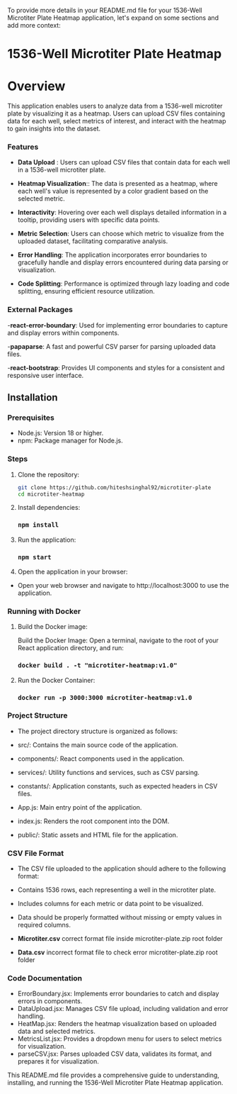 To provide more details in your README.md file for your 1536-Well Microtiter Plate Heatmap application, let's expand on some sections and add more context:

# 1536-Well Microtiter Plate Heatmap

# Overview
This application enables users to analyze data from a 1536-well microtiter plate by visualizing it as a heatmap. Users can upload CSV files containing data for each well, select metrics of interest, and interact with the heatmap to gain insights into the dataset.


### Features

- **Data Upload** :  Users can upload CSV files that contain data for each well in a 1536-well microtiter plate.

- **Heatmap Visualization**:: The data is presented as a heatmap, where each well's value is represented by a color gradient based on the selected metric.

- **Interactivity**: Hovering over each well displays detailed information in a tooltip, providing users with specific data points.

- **Metric Selection**: Users can choose which metric to visualize from the uploaded dataset, facilitating comparative analysis.

- **Error Handling**: The application incorporates error boundaries to gracefully handle and display errors encountered during data parsing or visualization.

- **Code Splitting**: Performance is optimized through lazy loading and code splitting, ensuring efficient resource utilization.


### External Packages
-**react-error-boundary**: Used for implementing error boundaries to capture and display errors within components.

-**papaparse**: A fast and powerful CSV parser for parsing uploaded data files.

-**react-bootstrap**: Provides UI components and styles for a consistent and responsive user interface.

## Installation

### Prerequisites

- Node.js: Version 18 or higher.
- npm: Package manager for Node.js.

### Steps
1. Clone the repository:
   ```sh
   git clone https://github.com/hiteshsinghal92/microtiter-plate
   cd microtiter-heatmap

2. Install dependencies:
    
    ### `npm install`

3. Run the application:

    ### `npm start`

4. Open the application in your browser:

- Open your web browser and navigate to http://localhost:3000 to use the application.

### Running with Docker

1. Build the Docker image:

    Build the Docker Image: Open a terminal, navigate to the root of your React application directory, and run:

    ### `docker build . -t "microtiter-heatmap:v1.0"`

2. Run the Docker Container:

    ### `docker run -p 3000:3000 microtiter-heatmap:v1.0`


### Project Structure
- The project directory structure is organized as follows:

- src/: Contains the main source code of the application.
-    components/: React components used in the application.
-    services/: Utility functions and services, such as CSV parsing.
-    constants/: Application constants, such as expected headers in CSV files.
-    App.js: Main entry point of the application.
-    index.js: Renders the root component into the DOM.
- public/: Static assets and HTML file for the application.


### CSV File Format
- The CSV file uploaded to the application should adhere to the following format:

-    Contains 1536 rows, each representing a well in the microtiter plate.
-    Includes columns for each metric or data point to be visualized.
-    Data should be properly formatted without missing or empty values in required columns.
-    **Microtiter.csv** correct format file inside microtiter-plate.zip root folder
-    **Data.csv** incorrect format file to check error microtiter-plate.zip root folder



### Code Documentation
-   ErrorBoundary.jsx: Implements error boundaries to catch and display errors in components.
-   DataUpload.jsx: Manages CSV file upload, including validation and error handling.
-   HeatMap.jsx: Renders the heatmap visualization based on uploaded data and selected metrics.
-   MetricsList.jsx: Provides a dropdown menu for users to select metrics for visualization.
-   parseCSV.jsx: Parses uploaded CSV data, validates its format, and prepares it for visualization.



This README.md file provides a comprehensive guide to understanding, installing, and running the 1536-Well Microtiter Plate Heatmap application.
